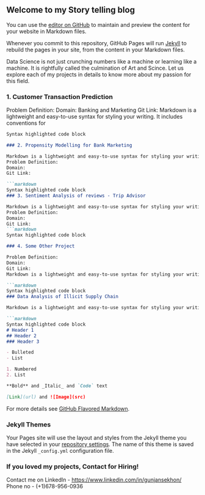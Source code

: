 ## Welcome to my Story telling blog

You can use the [editor on GitHub](https://github.com/GunjanSekhon/Data-Science-Blog/edit/master/index.md) to maintain and preview the content for your website in Markdown files.

Whenever you commit to this repository, GitHub Pages will run [Jekyll](https://jekyllrb.com/) to rebuild the pages in your site, from the content in your Markdown files.

Data Science is not just crunching numbers like a machine or learning like a machine. It is rightfully called the culmination of Art and Scince. 
Let us explore each of my projects in details to know more about my passion for this field.

### 1. Customer Transaction Prediction 

Problem Definition: 
Domain: Banking and Marketing
Git Link:
Markdown is a lightweight and easy-to-use syntax for styling your writing. It includes conventions for

```markdown
Syntax highlighted code block

### 2. Propensity Modelling for Bank Marketing

Markdown is a lightweight and easy-to-use syntax for styling your writing. It includes conventions for
Problem Definition:
Domain: 
Git Link: 

```markdown
Syntax highlighted code block
### 3. Sentiment Analysis of reviews - Trip Advisor

Markdown is a lightweight and easy-to-use syntax for styling your writing. It includes conventions for
Problem Definition:
Domain: 
Git Link:
```markdown
Syntax highlighted code block

### 4. Some Other Project

Problem Definition:
Domain: 
Git Link:
Markdown is a lightweight and easy-to-use syntax for styling your writing. It includes conventions for

```markdown
Syntax highlighted code block
### Data Analysis of Illicit Supply Chain 

Markdown is a lightweight and easy-to-use syntax for styling your writing. It includes conventions for

```markdown
Syntax highlighted code block
# Header 1
## Header 2
### Header 3

- Bulleted
- List

1. Numbered
2. List

**Bold** and _Italic_ and `Code` text

[Link](url) and ![Image](src)
```

For more details see [GitHub Flavored Markdown](https://guides.github.com/features/mastering-markdown/).

### Jekyll Themes

Your Pages site will use the layout and styles from the Jekyll theme you have selected in your [repository settings](https://github.com/GunjanSekhon/Data-Science-Blog/settings). The name of this theme is saved in the Jekyll `_config.yml` configuration file.

### If you loved my projects, Contact for Hiring!

Contact me on LinkedIn - https://www.linkedin.com/in/gunjansekhon/
Phone no - (+1)678-956-0936

